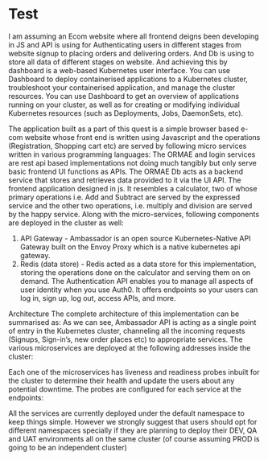 # Test
 
I am assuming an Ecom website where all frontend deigns been developing in JS and API is using for Authenticating users in different stages from website signup to placing orders and delivering orders. And Db is using to store all data of different stages on website. And achieving this by dashboard is a web-based Kubernetes user interface. You can use Dashboard to deploy containerised applications to a Kubernetes cluster, troubleshoot your containerised application, and manage the cluster resources. You can use Dashboard to get an overview of applications running on your cluster, as well as for creating or modifying individual Kubernetes resources (such as Deployments, Jobs, DaemonSets, etc).

The application built as a part of this quest is a simple browser based e-com website whose front end is written using Javascript and the operations (Registration, Shopping cart etc) are served by following micro services written in various programming languages:
The ORMAE and login services are rest api based implementations not doing much tangibly but only serve basic frontend UI functions as APIs. The ORMAE Db acts as a backend service that stores and retrieves data provided to it via the UI API.
The frontend application designed in js. It resembles a calculator, two of whose primary operations i.e. Add and Subtract are served by the expressed service and the other two operations, i.e. multiply and division are served by the happy service.
Along with the micro-services, following components are deployed in the cluster as well:
1. API Gateway  - Ambassador is an open source Kubernetes-Native API Gateway built on the Envoy Proxy which is a native kubernetes api gateway.
2. Redis (data store) -  Redis acted as a data store for this implementation, storing the operations done on the calculator and serving them on on demand. 
The Authentication API enables you to manage all aspects of user identity when you use Auth0. It offers endpoints so your users can log in, sign up, log out, access APIs, and more.

Architecture
The complete architecture of this implementation can be summarised as:
As we can see, Ambassador API is acting as a single point of entry in the Kubernetes cluster, channeling all the incoming requests (Signups, Sign-in’s, new order places etc) to appropriate services. The various microservices are deployed at the following addresses inside the cluster:


Each one of the microservices has liveness and readiness probes inbuilt for the cluster to determine their health and update the users about any potential downtime. The probes are configured for each service at the endpoints:

All the services are currently deployed under the default namespace to keep things simple. However we strongly suggest that users should opt for different namespaces specially if they are planning to deploy their DEV, QA and UAT environments all on the same cluster (of course assuming PROD is going to be an independent cluster)




